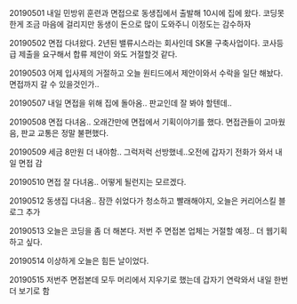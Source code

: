 20190501 내일 민방위 훈련과 면접으로 동생집에서 출발해 10시에 집에 왔다. 코딩못한게 조금 마음에 걸리지만 동생이 돈으로 많이 도와주니 이정도는 감수하자

20190502 면접 다녀왔다. 2년된 밸류시스라는 회사인데 SK몰 구축사업이다. 코사등급 제출을 요구해서 합류 제안이 와도 거절할것 같다.

20190503 어제 입사제의 거절하고 오늘 원티드에서 제안이와서 수락을 일단 해놨다. 면접까지 갈 수 있을것인가..

20190507 내일 면접을 위해 집에 돌아옴.. 판교인데 잘 봐야 할텐데..

20190508 면접 다녀옴.. 오래간만에 면접에서 기획이야기를 했다. 면접관들이 고마웠음, 판교 교통은 정말 불편했다. 

20190509 세금 8만원 더 내야함.. 그럭저럭 선방했네..오전에 갑자기 전화가 와서 내일 면접 감

20190510 면접 잘 다녀옴.. 어떻게 될런지는 모르겠다. 

20190512 동생집 다녀옴.. 잠깐 쉬었다가 청소하고 빨래해야지, 오늘은 커리어스킬 블로그 추가

20190513 오늘은 코딩을 좀 더 해본다. 저번 주 면접본 업체는 거절할 예정.. 더 웹기획 하고 싶다.

20190514 이상하게 오늘은 힘든 날이었다. 

20190515 저번주 면접본데 모두 머리에서 지우기로 했는데 갑자기 연락와서 내일 한번 더 보기로 함
